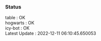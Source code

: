 ### Status


table : OK  
hogwarts : OK  
icy-bot : OK  
Latest Update : 2022-12-11 06:10:45.650053
